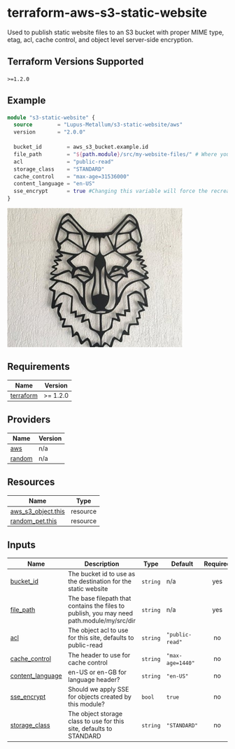 # terraform-aws-s3-static-website

Used to publish static website files to an S3 bucket with proper MIME type, etag, acl, cache control, and object level server-side encryption.

## Terraform Versions Supported

`>=1.2.0`

## Example

``` Terraform
module "s3-static-website" {
  source        = "Lupus-Metallum/s3-static-website/aws"
  version       = "2.0.0"
  
  bucket_id        = aws_s3_bucket.example.id
  file_path        = "${path.module}/src/my-website-files/" # Where your index.html and TLD web content lives
  acl              = "public-read"
  storage_class    = "STANDARD"
  cache_control    = "max-age=31536000"
  content_language = "en-US"
  sse_encrypt      = true #Changing this variable will force the recreation of each file managed by this module
}
```

<!-- BEGIN_TF_DOCS -->

<img src="https://raw.githubusercontent.com/Lupus-Metallum/brand/master/images/logo.jpg" width="400"/>

## Requirements

| Name | Version |
|------|---------|
| <a name="requirement_terraform"></a> [terraform](#requirement\_terraform) | >= 1.2.0 |

## Providers

| Name | Version |
|------|---------|
| <a name="provider_aws"></a> [aws](#provider\_aws) | n/a |
| <a name="provider_random"></a> [random](#provider\_random) | n/a |

## Resources

| Name | Type |
|------|------|
| [aws_s3_object.this](https://registry.terraform.io/providers/hashicorp/aws/latest/docs/resources/s3_object) | resource |
| [random_pet.this](https://registry.terraform.io/providers/hashicorp/random/latest/docs/resources/pet) | resource |

## Inputs

| Name | Description | Type | Default | Required |
|------|-------------|------|---------|:--------:|
| <a name="input_bucket_id"></a> [bucket\_id](#input\_bucket\_id) | The bucket id to use as the destination for the static website | `string` | n/a | yes |
| <a name="input_file_path"></a> [file\_path](#input\_file\_path) | The base filepath that contains the files to publish, you may need path.module/my/src/dir | `string` | n/a | yes |
| <a name="input_acl"></a> [acl](#input\_acl) | The object acl to use for this site, defaults to public-read | `string` | `"public-read"` | no |
| <a name="input_cache_control"></a> [cache\_control](#input\_cache\_control) | The header to use for cache control | `string` | `"max-age=1440"` | no |
| <a name="input_content_language"></a> [content\_language](#input\_content\_language) | en-US or en-GB for language header? | `string` | `"en-US"` | no |
| <a name="input_sse_encrypt"></a> [sse\_encrypt](#input\_sse\_encrypt) | Should we apply SSE for objects created by this module? | `bool` | `true` | no |
| <a name="input_storage_class"></a> [storage\_class](#input\_storage\_class) | The object storage class to use for this site, defaults to STANDARD | `string` | `"STANDARD"` | no |
<!-- END_TF_DOCS -->